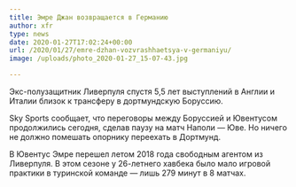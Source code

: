 ```yaml
---
title: Эмре Джан возвращается в Германию
author: xfr
type: news
date: 2020-01-27T17:02:24+00:00
url: /2020/01/27/emre-dzhan-vozvrashhaetsya-v-germaniyu/
image: /uploads/photo_2020-01-27_15-07-43.jpg

---
```

Экс-полузащитник Ливерпуля спустя 5,5 лет выступлений в Англии и Италии близок к трансферу в дортмундскую Боруссию.

Sky Sports сообщает, что переговоры между Боруссией и Ювентусом продолжились сегодня, сделав паузу на матч Наполи &#8212; Юве. Но ничего не должно помешать опорнику переехать в Дортмунд.

В Ювентус Эмре перешел летом 2018 года свободным агентом из Ливерпуля. В этом сезоне у 26-летнего хавбека было мало игровой практики в туринской команде &#8212; лишь 279 минут в 8 матчах.